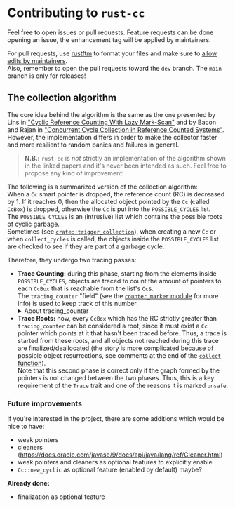 # Contributing to `rust-cc`

Feel free to open issues or pull requests. Feature requests can be done opening an issue, the enhancement tag will be applied by maintainers.

For pull requests, use [rustftm](https://github.com/rust-lang/rustfmt) to format your files and make sure to
[allow edits by maintainers](https://docs.github.com/en/pull-requests/collaborating-with-pull-requests/working-with-forks/allowing-changes-to-a-pull-request-branch-created-from-a-fork).  
Also, remember to open the pull requests toward the `dev` branch. The `main` branch is only for releases!

## The collection algorithm

The core idea behind the algorithm is the same as the one presented by Lins in ["Cyclic Reference Counting With Lazy Mark-Scan"](https://kar.kent.ac.uk/22347/1/CyclicLin.pdf)
and by Bacon and Rajan in ["Concurrent Cycle Collection in Reference Counted Systems"](https://pages.cs.wisc.edu/~cymen/misc/interests/Bacon01Concurrent.pdf).  
However, the implementation differs in order to make the collector faster and more resilient to random panics and failures in general.

> **N.B.:** `rust-cc` is *not* strictly an implementation of the algorithm shown in the linked papers and it's never been
> intended as such. Feel free to propose any kind of improvement!

The following is a summarized version of the collection algorithm:  
When a `Cc` smart pointer is dropped, the reference count (RC) is decreased by 1. If it reaches 0, then the allocated
object pointed by the `Cc` (called `CcBox`) is dropped, otherwise the `Cc` is put into the `POSSIBLE_CYCLES` list.  
The `POSSIBLE_CYCLES` is an (intrusive) list which contains the possible roots of cyclic garbage.  
Sometimes (see [`crate::trigger_collection`](./src/lib.rs)), when creating a new `Cc` or when `collect_cycles` is called,
the objects inside the `POSSIBLE_CYCLES` list are checked to see if they are part of a garbage cycle.

Therefore, they undergo two tracing passes:
- **Trace Counting:** during this phase, starting from the elements inside `POSSIBLE_CYCLES`,
  objects are traced to count the amount of pointers to each `CcBox` that is reachable from the list's `Cc`s.  
  The `tracing_counter` "field" (see the [`counter_marker` module](./src/counter_marker.rs) for more info) is used to keep track of this number.
  <details>
  <summary>About tracing_counter</summary>
  <p>In the papers, Lins, Bacon and Rajan decrement the RC itself instead of using another counter. However, if during tracing there was a panic,
     it would be hard for `rust-cc` to restore the RC correctly. This is the reason for the choice of having another counter.
     The invariant regarding this second counter is that it must always be between 0 and RC inclusively. 
  </p>
  </details>
- **Trace Roots:** now, every `CcBox` which has the RC strictly greater than `tracing_counter` can be considered a root,
  since it must exist a `Cc` pointer which points at it that hasn't been traced before. Thus, a trace is started from these roots,
  and all objects not reached during this trace are finalized/deallocated (the story is more complicated because of possible
  object resurrections, see comments at the end of the [`collect` function](./src/lib.rs)).  
  Note that this second phase is correct only if the graph formed by the pointers is not changed between the two phases. Thus,
  this is a key requirement of the `Trace` trait and one of the reasons it is marked `unsafe`.

### Future improvements

If you're interested in the project, there are some additions which would be nice to have:
- weak pointers
- cleaners (https://docs.oracle.com/javase/9/docs/api/java/lang/ref/Cleaner.html)
- weak pointers and cleaners as optional features to explicitly enable
- `Cc::new_cyclic` as optional feature (enabled by default) maybe?

**Already done:**
- finalization as optional feature
